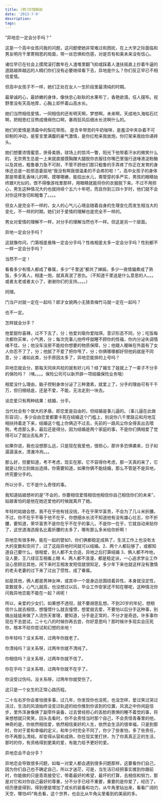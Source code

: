 ```yaml
---
title: (转)珍惜眼前
date: '2013-7-9'
description: 
tags: 
---
```

“异地恋一定会分手吗？”

这是一个高中女孩问我的问题，这问题使她非常难过和困扰，在上大学之际面临和男友明月千里寄相思的局面，带一丝恐惧和伤感，对是否有和美未来没有信心。

诸位早已在社会上摸爬滚打数年在人渣堆里翻飞抑或踩着人渣扶摇直上抄着牛逼的道路越奔越远的人精们你们没有必要继续看下去，异地是什么？你们反正早已不相信爱情。

但高中女孩子不一样，她们正处在女人一生阶段里最清纯的时期。

最挚诚的心，最娇嫩的身体，像快忠心耿耿的水果布丁，香艳欲滴，任人摆布。视野里没有天高地厚，心胸上却怀着山高水长。

她们当然相信爱情，一同相信的还有明天啊，梦想啊，未来啊，天成地久海枯石烂啊，把相思红豆熬成缠绵伤口啊，暴雨狂风后细水长流啊什么的。

她们的爱情是清晨中的梨花带雨， 是含辛带苦的牛奶咖啡，是羞涩中夹杂着不可抑制的冲动，是誓言里满腹的豪气激情，是你扛枪来我放炮，你打架来我给你递砖头。

她们想要浓情蜜意，侠骨柔肠，球场上的惊鸿一瞥，阳光下他带着汗水的微笑什么的，无奈男生总是一上来就直接摸胸蹭大腿脱你衣服往你嘴巴里强行送唾液淀粉酶以及其他，粗鲁暴力急不可耐，不管不顾他们那只粗鲁的手弄疼了你正在发育的身体还总是一脸邪恶委屈地“我没有啊我很温柔的不会疼的啦！”，高中女孩子的身体那是带着乳香味儿的啊，摸哪哪嫩，能掐出水儿，甭管穿的多严实，男孩的眼睛始终跟X光似的，恨不得像游戏里那样，用眼睛就能将你的衣服脱下来。不过不用担心，男生这种情况大约也就持续个五六十年吧，而且你到三四十岁时，他们就不会对你这样急切和粗鲁了。。。。
 
但女人是完全不一样的，女人的心气儿心境会随着自身的生理变化而发生相当大的变化，不一样的时期，她们对于爱情的理解也是完全不一样的。

男女对爱情的理解不一样，对分手的理解当然也不一样。但这是另一个层面。
 
异地一定会分手吗？

这就像你问，门第相差悬殊一定会分手吗？性格相差太多一定会分手吗？性别都不一样一定会分手吗？

当然不一定！

看看多少有情人都成了眷属，多少“千里送”都共了婵娟，多少一夜情偏煮成了熟饭，多少离人，相逢一炮，就真真泯了恩仇。（不知道千里送是什么意思的人。。。或者太老或者太小了，谢谢你们的支持。。。。）

同理。

门当户对就一定在一起吗？郎才女貌两小无猜青梅竹马就一定在一起吗？

也不一定。

怎样就会分手？

他爱甜你喜辣，过不下去了，分；他爱刘瑜你爱陆琪，意识形态不同，分；吃饭每次都你买单，小气男，分；每次完事儿他呼呼就睡不顾你的性福，你内分泌失调情绪不佳，分；他没车没房不能给你想要的物质保障，分；他跟人暧昧在外面有了女人你忍不了了，分；他腻了不爱了把你甩了，分；你俩哪哪都好但他妈就是不同意，分；诸如此类，分手原因太多了，异地恋能排的上号吗？

异地恋就会分，那每天同床共枕的就有好儿吗？结了婚生了娃就上了一辈子不分手的保险吗？（咦。。。。保险公司可以新开辟一项结婚保险业务哦）

相爱没什么理由，脑子控制身体分泌了三种激素，就爱上了，分手的理由可有千千万，但归根结底，还是不爱，不能，无法走到一块去。
 
谈恋爱只有两种结果：结婚，分手。

当代社会有个很大的矛盾，即恋爱是自由的，但结婚是事儿逼的。（事儿逼在此做形容词），多少自由恋爱都要卡死在结婚这个门槛上，别说你八千里路云和月地互相扶持着走下来，结婚这个槛上你俩迈不过去，先前的一路风尘你全得丢出去喂狗，考虑那么多，最后还是得分。因为结婚是两个家庭的事，不是你们俩相爱了觉得可以了就出去私奔了。

如果你说，我也没想那么远，只是现在我爱他，很担心，那许多恐惧袭来，日子如潺潺溪水，清澈冷冽。。。

那么好，但要知道，考不考虑，现实在那，它不容得你考虑，那一天真的来了，它就是让你立刻做出选择。你需要知道，如果你俩不能结婚，那么不管是不是异地，终究要分手的。

所以分手，它不是什么奇怪的事。

我知道姑娘想听的是“不会的，你要相信爱情相信他相信你自己相信你们的未来”，姑娘害怕的是他在她还爱他的时候就离开了她。

年轻的姑娘会想，我不在乎他有钱没钱，不在乎荣华富贵，不会为了几斗米折腰。不过，你不在乎不等于他不在乎，你想细水长流不知道他有没有雄心壮志，你不折腰，要知道，荣华富贵不是你在乎不在乎的事儿，不是你一在乎，它就自动来贴你了，这世道海选报名比着折腰的太多了，哪有那么多米给你折啊！

异地恋有很多种，能在一起的譬如1，你们俩都稳定成熟了，生活工作上也没有太大的变数和空间了，过了这段异地时间就可以结婚。2、两个人都玩够了，或都知道自己要什么，很相爱，别人都不太合适，异地之后打算结婚 3、俩人都不咋地，没人要，王八绿豆互相看上眼 4、两人都不浪漫，都是稳定派，一心追求学业工作没心思顾忌其他，闲下来时互相发发短信就很知足，多少年下来也就这样没有激情的老夫老妻的过下来了过出了惯性，成了眷属。
 
如是其他，俩人都是男神女神，或其中一个是身边总围绕着异性，本身就没定性，变数就多，心气儿就高，也没想过以后，毕业工作安家还不知在哪呢，这种情况你问我异地恋能不能在一起？闹呢！

所以，亲爱的少女们，如果想不透彻，就不要胡思乱想。不到20岁的年纪，想相信什么就去相信，想憧憬什么就去憧憬，想爱就去爱，不要怕以后分手这种事，别搞出娃娃来做了人流伤天害理，要知道，分手是正常的，不分才是奇迹。许多事你现在不去尝试，二十七八的时候你再去尝，你好意思吗？那时候许多现实会压死你，根本不给你尝试和幻想的余地！

你年轻吗？没关系呀，过两年你就老了。

你清纯吗？没关系呀，过两年你就不清纯了。

你相信吗？没关系呀，过两年你就不信了。

你在乎吗？没关系呀，过两年你就不在乎了。

你没受过伤吗，没关系呀，过两年你就受伤了。

这只是一个女生的正常心路历程。

二十左右岁你会害怕很多事，过几年，你发现你也没死，也没怎样，爱过笑过哭过活过，生活的风浪始终没变过轨迹的给你推到你该到的位置，风浪之中你闲庭信步，里外浑身像换了副零件装备，过去曾经担心的丢脸的畏惧的睡不着觉的事，将来想想就只笑笑，回头去看时，你不会责怪当时那个自己，不会责怪青春里的他，神奇的是，你依然相信爱，依然相信美好的人生，依然会生活的很幸福，只是到那时，你对于爱和幸福的定义，和年少时完全不同了，你少了些害怕，多了些责任，你不再那么清纯，却变得从容和成熟，你在现实里打拼，为了你真真正正的生活，那时的你，有资格得到更美的爱，有能力给予更好的爱。

异地恋会不会分手？

异地恋会导致很多问题，如每一对爱人都会遇到很多问题那样，这要看你们自己，因为你们自己也不确定自己，所以才迷茫，可是，当生活已经把事实推到你跟前时，你能做的只是乖乖接受它，带着最好的希望，最坏的打算，去相信和努力，那是对它和对你自己最好的尊重，分不分手已经不重要，重要的是你爱了，经历了，经历便是得到，得到便是增加了成长的装备和功力，从牛角里钻出来，看看广阔的天空，哪怕45°角去看，这个世界，也会比从牛角尖里看到的美丽的多。